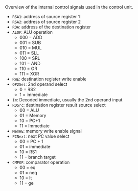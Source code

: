 Overview of the internal control signals used in the control unit.

- `RSA1`: address of source register 1
- `RSA2`: address of source register 2
- `RDA`: address of the destination register
- `ALOP`: ALU operation
	- 000 = ADD
	- 001 = SUB
	- 010 = MUL
	- 011 = SLL
	- 100 = SRL
	- 101 = AND
	- 110 = OR
	- 111 = XOR
- `RWE`: destination register write enable
- `OP2Sel`: 2nd operand select
	- 0 = RS2
	- 1 = immediate
- `Im`: Decoded immediate, usually the 2nd operand input
- `RDSrc`: destination register result source select
	- 00 = ALU
	- 01 = Memory
	- 10 = PC+1
	- 11 = Immediate
- `MemWE`: memory write enable signal
- `PCNext`: next PC value select
	- 00 = PC + 1
	- 01 = immediate
	- 10 = RS1
	- 11 = branch target
- `CMPOP`: comparator operation
	- 00 = eq
	- 01 = neq
	- 10 = lt
	- 11 = ge